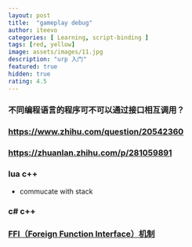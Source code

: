 ```yaml
---
layout: post
title:  "gameplay debug"
author: iteevo
categories: [ Learning, script-binding ]
tags: [red, yellow]
image: assets/images/11.jpg
description: "urp 入门"
featured: true
hidden: true
rating: 4.5
---
```

### 不同编程语言的程序可不可以通过接口相互调用？
### https://www.zhihu.com/question/20542360

### https://zhuanlan.zhihu.com/p/281059891


### lua c++
- commucate with stack

### c# c++


### [FFI（Foreign Function Interface）机制](https://sq.sf.163.com/blog/article/187374465198080000)